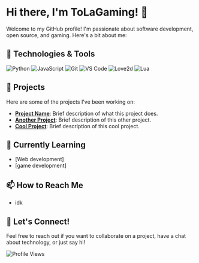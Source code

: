 # Hi there, I'm ToLaGaming! 👋

Welcome to my GitHub profile! I'm passionate about software development, open source, and gaming. Here's a bit about me:

## 🔧 Technologies & Tools

![Python](https://img.shields.io/badge/-Python-333333?style=flat&logo=python)
![JavaScript](https://img.shields.io/badge/-JavaScript-333333?style=flat&logo=javascript)
![Git](https://img.shields.io/badge/-Git-333333?style=flat&logo=git)
![VS Code](https://img.shields.io/badge/-VS%20Code-333333?style=flat&logo=visual-studio-code)
![Love2d](https://love2d.org)
![Lua](https://www.lua.org)

## 🚀 Projects

Here are some of the projects I've been working on:

- [**Project Name**](https://github.com/ToLaGaming/project-repo): Brief description of what this project does.
- [**Another Project**](https://github.com/ToLaGaming/another-repo): Brief description of this other project.
- [**Cool Project**](https://github.com/ToLaGaming/cool-repo): Brief description of this cool project.

## 🌱 Currently Learning

- [Web development]
- [game development]

## 📫 How to Reach Me

- idk


## 💬 Let's Connect!

Feel free to reach out if you want to collaborate on a project, have a chat about technology, or just say hi!

![Profile Views](https://komarev.com/ghpvc/?username=ToLaGaming&color=blue&style=flat)
